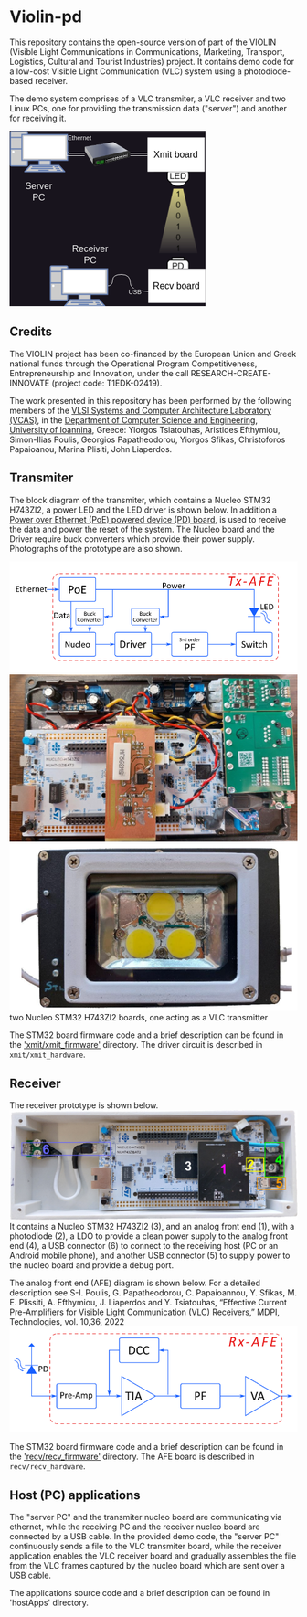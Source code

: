 # Violin-pd 

This repository contains the open-source version of part of the VIOLIN (Visible Light Communications in Communications, Marketing, Transport, Logistics, Cultural and Tourist Industries) project.
It contains demo code for a low-cost Visible Light Communication (VLC) system using a photodiode-based receiver.

The demo system comprises of a VLC transmiter, a VLC receiver and two Linux PCs, one for providing the transmission data ("server") and another for receiving it.

![](./doc/violinPDoverview.png)

## Credits

The VIOLIN project has been co-financed by the European Union and Greek national funds through the Operational Program Competitiveness, Entrepreneurship and Innovation, under the call RESEARCH-CREATE-INNOVATE (project code: T1EDK-02419).

The work presented in this repository has been performed by the following members of the [VLSI Systems and Computer Architecture Laboratory (VCAS)](https://vcas.cs.uoi.gr/), in the [Department of Computer Science and Engineering](https://www.cse.uoi.gr/), [University of Ioannina](https://uoi.gr/), Greece:
Yiorgos Tsiatouhas, Aristides Efthymiou, Simon-Ilias Poulis, Georgios Papatheodorou, Yiorgos Sfikas, Christoforos Papaioanou, Marina Plisiti, John Liaperdos.

## Transmiter 

The block diagram of the transmiter, which contains a Nucleo STM32 H743ZI2, a power LED and the LED driver is shown below. In addition a [Power over Ethernet (PoE) powered device (PD) board](https://www.analog.com/en/resources/evaluation-hardware-and-software/evaluation-boards-kits/dc2583a.html), is used to receive the data and power the reset of the system. The Nucleo board and the Driver require buck converters which provide their power supply. Photographs of the prototype are also shown.

![](./doc/Txhw.png)
![](./doc/xmitBoard.jpg)
![](./doc/TxLed.png)
two Nucleo STM32 H743ZI2 boards, one acting as a VLC transmitter

The STM32 board firmware code and a brief description can be found in the ['xmit/xmit_firmware'](./xmit/xmit_firmware/README.md) directory.
The driver circuit is described in `xmit/xmit_hardware`.

## Receiver

The receiver prototype is shown below.
![](./doc/Rxbox.png)
It contains a Nucleo STM32 H743ZI2 (3), and an analog front end (1), with a photodiode (2), a LDO to provide a clean power supply to the analog front end (4), a USB connector (6) to connect to the receiving host (PC or an Android mobile phone), and another USB connector (5) to supply power to the nucleo board and provide a debug port.

The analog front end (AFE) diagram is shown below. For a detailed description see 
S-I. Poulis, G. Papatheodorou, C. Papaioannou, Y. Sfikas, M. E. Plissiti, A. Efthymiou, J. Liaperdos and Y. Tsiatouhas, “Effective Current Pre-Amplifiers for Visible Light Communication (VLC) Receivers,” MDPI, Technologies, vol. 10,36, 2022
![](./doc/Rxafe.png)

The STM32 board firmware code and a brief description can be found in the ['recv/recv_firmware'](./recv/recv_firmware/README.md) directory.
The AFE board is described in `recv/recv_hardware`.

## Host (PC) applications

The "server PC" and the transmiter nucleo board are communicating via ethernet, while the receiving PC and the receiver nucleo board are connected by a USB cable.
In the provided demo code, the "server PC" continuously sends a file to the VLC transmiter board, while the receiver application enables the VLC receiver board and gradually assembles the file from the VLC frames captured by the nucleo board which are sent over a USB cable.

The applications source code and a brief description can be found in 'hostApps' directory.




